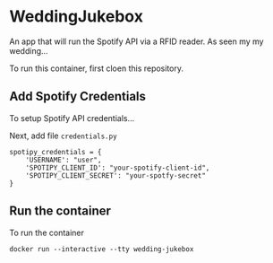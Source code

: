 # WeddingJukebox
An app that will run the Spotify API via a RFID reader. As seen my my wedding...


To run this container, first cloen this repository.

## Add Spotify Credentials

To setup Spotify API credentials...


Next, add file `credentials.py` 

```
spotipy_credentials = {
    'USERNAME': "user",
    'SPOTIPY_CLIENT_ID': "your-spotify-client-id",
    'SPOTIPY_CLIENT_SECRET': "your-spotfy-secret"
}
```

## Run the container

To run the container 

```
docker run --interactive --tty wedding-jukebox
```
